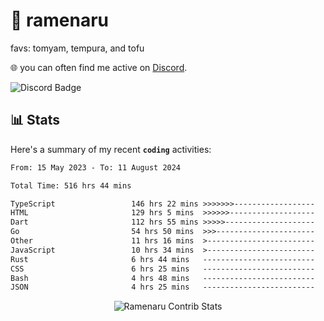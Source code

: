 # 🍜 ramenaru
favs: tomyam, tempura, and tofu

🌐 you can often find me active on [Discord](https://discordapp.com/users/503291004200157185).

![Discord Badge](https://dcbadge.vercel.app/api/shield/503291004200157185)

## 📊 Stats

Here's a summary of my recent **`coding`** activities:

<!--START_SECTION:waka-->

```txt
From: 15 May 2023 - To: 11 August 2024

Total Time: 516 hrs 44 mins

TypeScript                 146 hrs 22 mins >>>>>>>------------------   28.33 %
HTML                       129 hrs 5 mins  >>>>>>-------------------   24.98 %
Dart                       112 hrs 55 mins >>>>>--------------------   21.85 %
Go                         54 hrs 50 mins  >>>----------------------   10.61 %
Other                      11 hrs 16 mins  >------------------------   02.18 %
JavaScript                 10 hrs 34 mins  >------------------------   02.05 %
Rust                       6 hrs 44 mins   -------------------------   01.30 %
CSS                        6 hrs 25 mins   -------------------------   01.24 %
Bash                       4 hrs 48 mins   -------------------------   00.93 %
JSON                       4 hrs 25 mins   -------------------------   00.86 %
```

<!--END_SECTION:waka-->

<div style="text-align: center;">
   <img align="center" src="https://github-readme-streak-stats.herokuapp.com/?user=Ramenaru&theme=dark&card_width=520" alt="Ramenaru Contrib Stats" />
</div>

